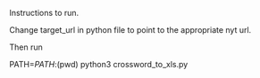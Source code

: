 Instructions to run. 

Change target\_url in python file to point to the appropriate nyt url. 

Then run

PATH=$PATH:$(pwd) python3 crossword\_to\_xls.py
